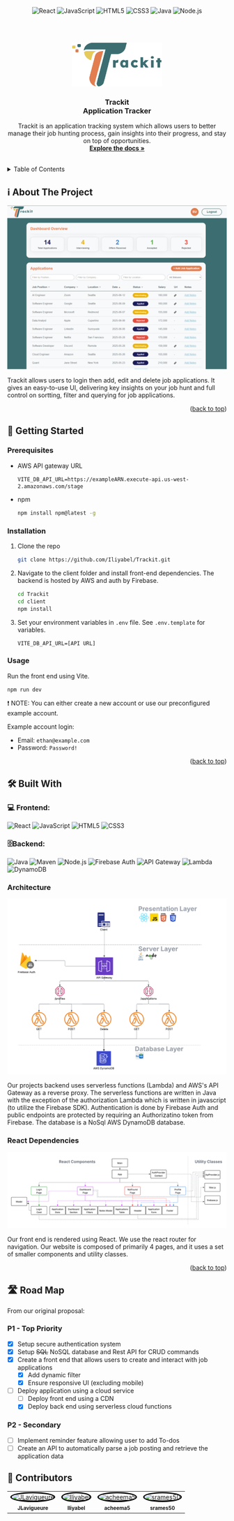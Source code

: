 <div align="center">

  ![React](https://img.shields.io/badge/React-20232A?style=for-the-badge&logo=react&logoColor=61DAFB)
  ![JavaScript](https://img.shields.io/badge/JavaScript-F7DF1E?style=for-the-badge&logo=javascript&logoColor=000)
  ![HTML5](https://img.shields.io/badge/HTML5-E34F26?style=for-the-badge&logo=html5&logoColor=fff)
  ![CSS3](https://img.shields.io/badge/CSS3-1572B6?style=for-the-badge&logo=css3&logoColor=fff)
  ![Java](https://img.shields.io/badge/Java-ED8B00?style=for-the-badge&logo=openjdk&logoColor=white)
  ![Node.js](https://img.shields.io/badge/Node.js-339933?style=for-the-badge&logo=nodedotjs&logoColor=white)

</div>

<br />
<br />

<br />
<div align="center">
  <a href="https://github.com/i">
    <img src="readmeAssets/LogoText.svg" alt="Logo" width="auto" height="100">
  </a>

<h3 align="center">Trackit<br>Application Tracker</h3>

  <p align="center">
    Trackit is an application tracking system which allows users to better manage their job hunting process, gain insights into their progress, and stay on top of opportunities.
    <br />
    <a href="https://github.com/Iliyabel/Trackit"><strong>Explore the docs »</strong></a>
    <br />
    <br />
  </p>
</div>

<!-- TABLE OF CONTENTS -->
<details>
  <summary>Table of Contents</summary>
  <ol>
    <li>
      <a href="#ℹ️-about-the-project">ℹ️ About The Project</a>
    <li><a href="#📌-getting-started">📌 Getting Started</a></li>
            <ul>
    <li><a href="#prerequisites">Prerequisites</a></li>
    <li><a href="#installation">Installation</a></li>
    <li><a href="#usage">Usage</a></li>
      </ul>
    </li>
    <li>
      <a href="🛠️-built-with">🛠️ Built with</a>
    </li>
    <li><a href="🛣️-roadmap">🛣️ Roadmap</a></li>
    <li><a href="#👥-contributors">👥 Contributors</a></li>
  </ol>
</details>


<!-- ABOUT THE PROJECT -->
## ℹ️ About The Project

<img src="readmeAssets/dashboard.png" alt="Logo" >

Trackit allows users to login then add, edit and delete job applications. It gives an easy-to-use UI, delivering key insights on your job hunt and full control on sortting, filter and querying for job applications. 

<p align="right">(<a href="#readme-top">back to top</a>)</p>

<!-- HOW TO USE -->
## 📌 Getting Started
### Prerequisites

* AWS API gateway URL
  ```
  VITE_DB_API_URL=https://exampleARN.execute-api.us-west-2.amazonaws.com/stage
  ```

* npm
  ```sh
  npm install npm@latest -g
  ```

### Installation
1. Clone the repo
   ```sh
   git clone https://github.com/Iliyabel/Trackit.git
   ```
2. Navigate to the client folder and install front-end dependencies. The backend is hosted by AWS and auth by Firebase.
   ```sh
   cd Trackit
   cd client
   npm install
   ```
3. Set your environment variables in `.env` file. See `.env.template` for variables.
   ```
   VITE_DB_API_URL=[API URL]
   ```

### Usage
Run the front end using Vite.
```
npm run dev
```

❗ NOTE: You can either create a new account or use our preconfigured example account. 

Example account login:
* Email: 
`ethan@example.com`
* Password: `Password!`

<p align="right">(<a href="#readme-top">back to top</a>)</p>


<!-- BUILT WITH -->
## 🛠️ Built With

### 💻 Frontend:<br>
![React](https://img.shields.io/badge/React-20232A?style=for-the-badge&logo=react&logoColor=61DAFB)
![JavaScript](https://img.shields.io/badge/JavaScript-F7DF1E?style=for-the-badge&logo=javascript&logoColor=000)
![HTML5](https://img.shields.io/badge/HTML5-E34F26?style=for-the-badge&logo=html5&logoColor=fff)
![CSS3](https://img.shields.io/badge/CSS3-1572B6?style=for-the-badge&logo=css3&logoColor=fff)

### 🗄️Backend: <br>

![Java](https://img.shields.io/badge/Java-ED8B00?style=for-the-badge&logo=openjdk&logoColor=white)
![Maven](https://img.shields.io/badge/Maven-C71A36?style=for-the-badge&logo=apachemaven&logoColor=white)
![Node.js](https://img.shields.io/badge/Node.js-339933?style=for-the-badge&logo=nodedotjs&logoColor=white)
![Firebase Auth](https://img.shields.io/badge/Firebase_Auth-FFCA28?style=for-the-badge&logo=firebase&logoColor=000)
![API Gateway](https://img.shields.io/badge/AWS_API_Gateway-FF4F8B?style=for-the-badge&logo=amazonaws&logoColor=white)
![Lambda](https://img.shields.io/badge/AWS_Lambda-F79E1B?style=for-the-badge&logo=aws-lambda&logoColor=white)
![DynamoDB](https://img.shields.io/badge/DynamoDB-4053D6?style=for-the-badge&logo=amazon-dynamodb&logoColor=white)

### Architecture
![Architecture Diagram](readmeAssets/architecture.png)

Our projects backend uses serverless functions (Lambda) and AWS's API Gateway as a reverse proxy. The serverless functions are written in Java with the exception of the authorization Lambda which is written in javascript (to utilize the Firebase SDK). Authentication is done by Firebase Auth and public endpoints are protected by requiring an Authorizatino token from Firebase. The database is a NoSql AWS DynamoDB database. 

### React Dependencies
![React Dependency Diagram](readmeAssets/reactDependencies.png)

Our front end is rendered using React. We use the react router for navigation. Our website is composed of primarily 4 pages, and it uses a set of smaller components and utility classes. 


<p align="right">(<a href="#readme-top">back to top</a>)</p>


<!-- RoadMap -->
## 🛣️ Road Map
From our original proposal:

### P1 - Top Priority
- [x] Setup secure authentication system
- [x] Setup ~~SQL~~ NoSQL database and Rest API for CRUD commands
- [x] Create a front end that allows users to create and interact with job applications
  - [x] Add dynamic filter
  - [x] Ensure responsive UI (excluding mobile)
- [ ] Deploy application using a cloud service
  - [ ] Deploy front end using a CDN
  - [x] Deploy back end using serverless cloud functions

### P2 - Secondary
- [ ] Implement reminder feature allowing user to add To-dos
- [ ] Create an API to automatically parse a job posting and retrieve the application data

<!-- Contributions -->
## 👥 Contributors
<table>
  <tr>
    <td align="center">
      <a href="https://github.com/JLavigueure">
        <img src="https://avatars.githubusercontent.com/JLavigueure" width="80px" style="border-radius: 50%; border: 3px solid black;" alt="JLavigueure"/><br />
        <sub><b>JLavigueure</b></sub>
      </a>
    </td>
    <td align="center">
      <a href="https://github.com/Iliyabel">
        <img src="https://avatars.githubusercontent.com/Iliyabel" width="80px" style="border-radius: 50%; border: 3px solid black;" alt="Iliyabel"/><br />
        <sub><b>Iliyabel</b></sub>
      </a>
    </td>
    <td align="center">
      <a href="https://github.com/acheema5">
        <img src="https://avatars.githubusercontent.com/acheema5" width="80px" style="border-radius: 50%; border: 3px solid black;" alt="acheema5"/><br />
        <sub><b>acheema5</b></sub>
      </a>
    </td>
    <td align="center">
      <a href="https://github.com/srames50">
        <img src="https://avatars.githubusercontent.com/srames50" width="80px" style="border-radius: 50%; border: 3px solid black;" alt="srames50"/><br />
        <sub><b>srames50</b></sub>
      </a>
    </td>
  </tr>
</table>